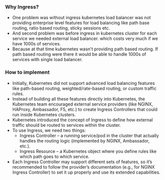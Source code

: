 ### Why Ingress?

- One problem was without ingress kubernetes load balancer was not providing enterprise level features for load balancing like path base routing, ratio based routing, sticky sessions etc.
- And second problem was before ingress in kubernetes cluster for each service we needed external load balancer. which costs very much if we have 1000s of services.
- Because at that time kubernetes wasn't providing path based routing. If path based routing were there it would be able to handle 1000s of services with single load balancer.

### How to implement
- Initially, Kubernetes did not support advanced load balancing features like path-based routing, weighted/rate-based routing, or custom traffic rules.
- Instead of building all these features directly into Kubernetes, the Kubernetes team encouraged external service providers (like NGINX, HAProxy, Ambassador, F5, etc.) to create Ingress Controllers that could run inside Kubernetes clusters.
- Kubernetes introduced the concept of Ingress to define how external traffic should be routed to services within the cluster.
- To use Ingress, we need two things:
  - Ingress Controller – a running service/pod in the cluster that actually handles the routing logic (implemented by NGINX, Ambassador, etc.).
  - Ingress Resource – a Kubernetes object where you define rules like which path goes to which service.
- Each Ingress Controller may support different sets of features, so it’s recommended to follow the provider’s documentation (e.g., for NGINX Ingress Controller) to set it up properly and use its extended capabilities.

